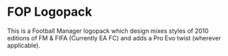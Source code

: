 # FOP Logopack

This is a Football Manager logopack which design mixes styles of 2010 editions of FM & FIFA (Currently EA FC) and adds a Pro Evo twist (wherever applicable).
